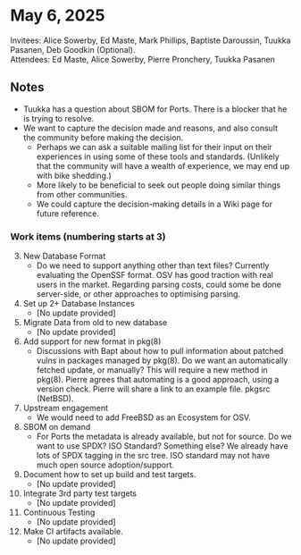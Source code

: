 # May 6, 2025

Invitees: Alice Sowerby, Ed Maste, Mark Phillips, Baptiste Daroussin, Tuukka Pasanen, Deb Goodkin (Optional).  
Attendees: Ed Maste, Alice Sowerby, Pierre Pronchery, Tuukka Pasanen

## Notes

* Tuukka has a question about SBOM for Ports. There is a blocker that he is trying to resolve.   
* We want to capture the decision made and reasons, and also consult the community before making the decision.   
  * Perhaps we can ask a suitable mailing list for their input on their experiences in using some of these tools and standards. (Unlikely that the community will have a wealth of experience, we may end up with bike shedding.)  
  * More likely to be beneficial to seek out people doing similar things from other communities.   
  * We could capture the decision-making details in a Wiki page for future reference.

### Work items (numbering starts at 3\)

3. New Database Format  
   * Do we need to support anything other than text files? Currently evaluating the OpenSSF format. OSV has good traction with real users in the market. Regarding parsing costs, could some be done server-side, or other approaches to optimising parsing.  
4. Set up 2+ Database Instances  
   * \[No update provided\]  
5. Migrate Data from old to new database  
   * \[No update provided\]  
6. Add support for new format in pkg(8)  
   * Discussions with Bapt about how to pull information about patched vulns in packages managed by pkg(8). Do we want an automatically fetched update, or manually? This will require a new method in pkg(8). Pierre agrees that automating is a good approach, using a version check. Pierre will share a link to an example file. pkgsrc (NetBSD).  
7. Upstream engagement  
   * We would need to add FreeBSD as an Ecosystem for OSV.  
8. SBOM on demand  
   * For Ports the metadata is already available, but not for source. Do we want to use SPDX? ISO Standard? Something else? We already have lots of SPDX tagging in the src tree. ISO standard may not have much open source adoption/support.  
9. Document how to set up build and test targets.  
   * \[No update provided\]  
10. Integrate 3rd party test targets  
    * \[No update provided\]  
11. Continuous Testing  
    * \[No update provided\]  
12. Make CI artifacts available.  
    * \[No update provided\]

